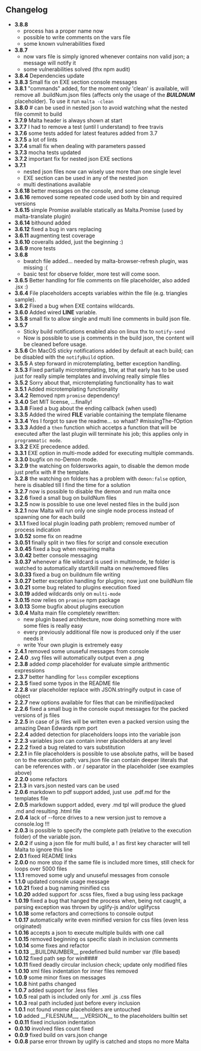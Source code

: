 Changelog
--------- 
- **3.8.8**
    - process has a proper name now
    - possible to write comments on the vars file
    - some known vulnerabilities fixed
- **3.8.7** 
    - now vars file is simply ignored whenever contains non valid json; a message will notify it
    - some vulnerabilities solved (thx npm audit)
- **3.8.4** Dependencies update
- **3.8.3** Small fix on EXE section console messages
- **3.8.1** "commands" added, for the moment only 'clean' is available, will remove all .buildNum.json files (affects only the usage of the ___BUILDNUM___ placeholder). To use it run `malta -clean`
- **3.8.0** # can be used in nested json to avoid watching what the nested file commit to build
- **3.7.9** Malta header is always shown at start
- **3.7.7** I had to remove a test (until I understand) to free travis
- **3.7.6** some tests added for latest features added from 3.7
- **3.7.5** a lot of lints
- **3.7.4** small fix when dealing with parameters passed
- **3.7.3** mocha tests updated
- **3.7.2** important fix for nested json EXE sections
- **3.7.1** 
    - nested json files now can wisely use more than one single level
    - EXE section can be used in any of the nested json
    - multi destinations available
- **3.6.18** better messages on the console, and some cleanup
- **3.6.16** removed some repeated code used both by bin and required versions
- **3.6.15** simple Promise available statically as Malta.Promise (used by malta-translate plugin)
- **3.6.14** bithound added
- **3.6.12** fixed a bug in vars replacing
- **3.6.11** augmenting test coverage
- **3.6.10** coveralls added, just the beginning :)
- **3.6.9** more tests
- **3.6.8**
    - bwatch file added... needed by malta-browser-refresh plugin, was missing :(
    - basic test for observe folder, more test will come soon. 
- **3.6.5** Better handling for file comments on file placeholder, also added .jsx :)
- **3.6.4** File placeholders accepts variables within the file (e.g. triangles sample).
- **3.6.2** Fixed a bug when EXE contains wildcards.
- **3.6.0** Added wired __LINE__ variable.
- **3.5.8** small fix to allow single and multi line comments in build json file.
- **3.5.7**  
    - Sticky build notifications enabled also on linux thx to `notify-send`
    - Now is possible to use js comments in the build json, the content will be cleaned before usage.
- **3.5.6** On MacOS sticky notifications added by default at each build; can be disabled with the `notifyBuild` option.
- **3.5.5** A step forward in microtemplating, better exception handling.
- **3.5.3** Fixed partially microtemplating, btw, at that early has to be used just for really simple templates and involving really simple files
- **3.5.2** Sorry about that,  microtemplating functionality has to wait
- **3.5.1** Added microtemplating functionality  
- **3.4.2** Removed npm `promise` dependency!  
- **3.4.0** Set MIT license, ...finally!  
- **3.3.8** Fixed a bug about the ending callback (when used) 
- **3.3.5** Added the wired __FILE__ variable containing the template filename 
- **3.3.4** Yes I forgot to save the readme... so whaat? #missingThe-fOption  
- **3.3.3** Added a `then` function which accetps a function that will be executed after the last plugin will terminate his job; this applies only in `programmatic mode`.  
- **3.3.2** EXE precedence added.
- **3.3.1** EXE option in multi-mode added for executing multiple commands.
- **3.3.0** bugfix on no-Demon mode.
- **3.2.9** the watching on foldersworks again, to disable the demon mode just prefix with # the template.
- **3.2.8** the watching on folders has a problem with `demon:false` option, here is disabled till I find the time for a solution
- **3.2.7** now is possible to disable the demon and run malta once
- **3.2.6** fixed a small bug on buildNum files
- **3.2.5** now is possible to use one level nested files in the build json
- **3.2.1** now Malta will run only one single node process instead of spawning one for each build
- **3.1.1** fixed local plugin loading path problem;
    removed number of process indication
- **3.0.52** some fix on readme
- **3.0.51** finally split in two files for script and console execution
- **3.0.45** fixed a bug when requiring malta
- **3.0.42** better console messaging
- **3.0.37** whenever a file wildcard is used in multimode, te folder is watched to automatically start/kill malta on new/removed files
- **3.0.33** fixed a bug on buildnum file writing
- **3.0.27** better exception handling for plugins; now just one buildNum file
- **3.0.21** some bug related to plugins execution fixed
- **3.0.19** added wildcards only on `multi-mode`
- **3.0.15** now relies on `promise` npm package
- **3.0.13** Some bugfix about plugins execution
- **3.0.4** Malta main file completely rewritten: 
    - new plugin based architecture, now doing something more with some files is really easy
    - every previously additional file now is produced only if the user needs it 
    - write Your own plugin is extremely easy
- **2.4.1** removed some unuseful messages from console
- **2.4.0** .svg files will automatically output even a .png
- **2.3.8** added _comp_ placeholder for evaluate simple arithmentic expressions
- **2.3.7** better handling for `less` compiler exceptions 
- **2.3.5** fixed some typos in the README file 
- **2.2.8** var placeholder replace with JSON.stringify output in case of object 
- **2.2.7** new options available for files that can be minified/packed 
- **2.2.6** fixed a small bug in the console ouput messages for the packed versions of js files
- **2.2.5** in case of js files will be written even a packed version using the amazing Dean Edwards npm port
- **2.2.4** added detection for placeholders loops into the variable json
- **2.2.3** variables json can contain inner placeholders at any level
- **2.2.2** fixed a bug related to vars substitution
- **2.2.1** in file placeholders is possible to use absolute paths, will be based on to the execution path;
            vars.json file can contain deeper literals that can be references with . or / separator in the placeholder (see examples above)
- **2.2.0** some refactors
- **2.1.3** in vars.json nested vars can be used
- **2.0.6** markdown to pdf support added, just use .pdf.md for the templates file
- **2.0.5** markdown support added, every .md tpl will produce the glued .md and resulting .html file
- **2.0.4** lack of --force drives to a new version just to remove a console.log !!!
- **2.0.3** is possible to specify the complete path (relative to the execution folder) of the variable json. 
- **2.0.2** if using a json file for multi build, a ! as first key character will tell Malta to ignore this line
- **2.0.1** fixed README links
- **2.0.0** no more stop if the same file is included more times, still check for loops over 5000 files
- **1.1.1** removed some ugly and unuseful messages from console
- **1.1.0** updated console usage message
- **1.0.21** fixed a bug naming minified css
- **1.0.20** added support for .scss files, fixed a bug using less package
- **1.0.19** fixed a bug that hanged the process when, being not caught, a parsing exception was thrown by uglify-js and/or uglifycss
- **1.0.18** some refactors and corrections to console output
- **1.0.17** automatically write even minified version for css files (even less originated)
- **1.0.16** accepts a json to execute multiple builds with one call
- **1.0.15** removed beginning os specific slash in inclusion comments
- **1.0.14** some fixes and refactor
- **1.0.13** \_\_BUILDNUMBER\_\_ predefined build number var (file based)
- **1.0.12** fixed path sep for win####
- **1.0.11** fixed deadly circular inclusion check; update only modified files
- **1.0.10** xml files indentation for inner files removed
- **1.0.9** some minor fixes on messages
- **1.0.8** hint paths changed
- **1.0.7** added support for .less files
- **1.0.5** real path is included only for .xml .js .css files
- **1.0.3** real path included just before every inclusion
- **1.0.1** not found $vname$ placeholders are untouched
- **1.0** added \_\_FILESNUM\_\_, \_\_VERSION\_\_ to the placeholders builtin set
- **0.0.11** fixed inclusion indentation
- **0.0.10** involved files count fixed
- **0.0.9** fixed build on vars.json change
- **0.0.8** parse error thrown by uglify is catched and stops no more Malta